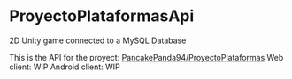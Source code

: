 # ProyectoPlataformasApi
2D Unity game connected to a MySQL Database

This is the API for the proyect: [PancakePanda94/ProyectoPlataformas](https://github.com/PancakePanda94/ProyectoPlataformas/tree/master)
Web client: WIP
Android client: WIP
